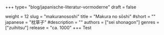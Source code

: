 +++
type= "blog/japanische-literatur-vormoderne"
draft = false

weight = 12
slug = "makuranososhi"
title = "Makura no sōshi"
#short = ""
japanese = "枕草子"
#description = ""
authors = ["sei shonagon"]
genres = ["zuihitsu"]
release = "ca. 1000"
+++
Test
